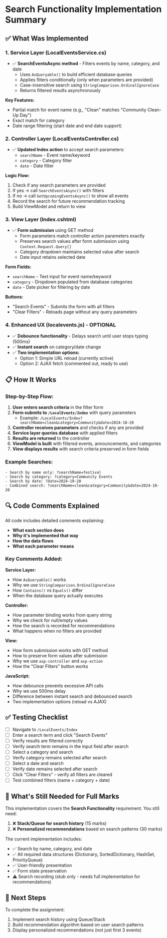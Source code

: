 # Search Functionality Implementation Summary

## ✅ What Was Implemented

### 1. **Service Layer (LocalEventsService.cs)**
- ✅ **SearchEventsAsync method** - Filters events by name, category, and date
  - Uses `AsQueryable()` to build efficient database queries
  - Applies filters conditionally (only when parameters are provided)
  - Case-insensitive search using `StringComparison.OrdinalIgnoreCase`
  - Returns filtered results asynchronously

**Key Features:**
- Partial match for event name (e.g., "Clean" matches "Community Clean-Up Day")
- Exact match for category
- Date range filtering (start date and end date support)

### 2. **Controller Layer (LocalEventsController.cs)**
- ✅ **Updated Index action** to accept search parameters:
  - `searchName` - Event name/keyword
  - `category` - Category filter
  - `date` - Date filter

**Logic Flow:**
1. Check if any search parameters are provided
2. If yes → call `SearchEventsAsync()` with filters
3. If no → call `GetUpcomingEventsAsync()` to show all events
4. Record the search for future recommendation tracking
5. Build ViewModel and return to view

### 3. **View Layer (Index.cshtml)**
- ✅ **Form submission** using GET method
  - Form parameters match controller action parameters exactly
  - Preserves search values after form submission using `Context.Request.Query[]`
  - Category dropdown maintains selected value after search
  - Date input retains selected date

**Form Fields:**
- `searchName` - Text input for event name/keyword
- `category` - Dropdown populated from database categories
- `date` - Date picker for filtering by date

**Buttons:**
- "Search Events" - Submits the form with all filters
- "Clear Filters" - Reloads page without any query parameters

### 4. **Enhanced UX (localevents.js) - OPTIONAL**
- ✅ **Debounce functionality** - Delays search until user stops typing (500ms)
- ✅ **Instant search** on category/date change
- ✅ **Two implementation options:**
  - Option 1: Simple URL reload (currently active)
  - Option 2: AJAX fetch (commented out, ready to use)

## 📋 How It Works

### Step-by-Step Flow:

1. **User enters search criteria** in the filter form
2. **Form submits to `/LocalEvents/Index`** with query parameters
   - Example: `/LocalEvents/Index?searchName=clean&category=Community&date=2024-10-20`
3. **Controller receives parameters** and checks if any are provided
4. **Service layer queries database** with applied filters
5. **Results are returned** to the controller
6. **ViewModel is built** with filtered events, announcements, and categories
7. **View displays results** with search criteria preserved in form fields

### Example Searches:

```
- Search by name only: ?searchName=festival
- Search by category: ?category=Community Events
- Search by date: ?date=2024-10-20
- Combined search: ?searchName=clean&category=Community&date=2024-10-20
```

## 🔍 Code Comments Explained

All code includes detailed comments explaining:
- **What each section does**
- **Why it's implemented that way**
- **How the data flows**
- **What each parameter means**

### Key Comments Added:

**Service Layer:**
- How `AsQueryable()` works
- Why we use `StringComparison.OrdinalIgnoreCase`
- How `Contains()` vs `Equals()` differ
- When the database query actually executes

**Controller:**
- How parameter binding works from query string
- Why we check for null/empty values
- How the search is recorded for recommendations
- What happens when no filters are provided

**View:**
- How form submission works with GET method
- How to preserve form values after submission
- Why we use `asp-controller` and `asp-action`
- How the "Clear Filters" button works

**JavaScript:**
- How debounce prevents excessive API calls
- Why we use 500ms delay
- Difference between instant search and debounced search
- Two implementation options (reload vs AJAX)

## ✅ Testing Checklist

- [ ] Navigate to `/LocalEvents/Index`
- [ ] Enter a search term and click "Search Events"
- [ ] Verify results are filtered correctly
- [ ] Verify search term remains in the input field after search
- [ ] Select a category and search
- [ ] Verify category remains selected after search
- [ ] Select a date and search
- [ ] Verify date remains selected after search
- [ ] Click "Clear Filters" - verify all filters are cleared
- [ ] Test combined filters (name + category + date)

## 🎯 What's Still Needed for Full Marks

This implementation covers the **Search Functionality** requirement. You still need:

1. ❌ **Stack/Queue for search history** (15 marks)
2. ❌ **Personalized recommendations** based on search patterns (30 marks)

The current implementation includes:
- ✅ Search by name, category, and date
- ✅ All required data structures (Dictionary, SortedDictionary, HashSet, PriorityQueue)
- ✅ User-friendly presentation
- ✅ Form state preservation
- ⚠️ Search recording (stub only - needs full implementation for recommendations)

## 📝 Next Steps

To complete the assignment:
1. Implement search history using Queue/Stack
2. Build recommendation algorithm based on user search patterns
3. Display personalized recommendations (not just first 3 events)

